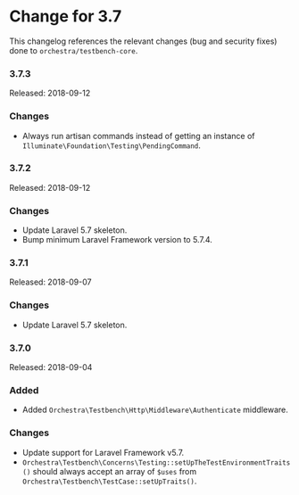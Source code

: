 # Change for 3.7

This changelog references the relevant changes (bug and security fixes) done to `orchestra/testbench-core`.

### 3.7.3

Released: 2018-09-12

### Changes

* Always run artisan commands instead of getting an instance of `Illuminate\Foundation\Testing\PendingCommand`.

### 3.7.2

Released: 2018-09-12

### Changes

* Update Laravel 5.7 skeleton.
* Bump minimum Laravel Framework version to 5.7.4.

### 3.7.1

Released: 2018-09-07

### Changes

* Update Laravel 5.7 skeleton.

### 3.7.0

Released: 2018-09-04

### Added

* Added `Orchestra\Testbench\Http\Middleware\Authenticate` middleware.

### Changes

* Update support for Laravel Framework v5.7.
* `Orchestra\Testbench\Concerns\Testing::setUpTheTestEnvironmentTraits()` should always accept an array of `$uses` from `Orchestra\Testbench\TestCase::setUpTraits()`.
